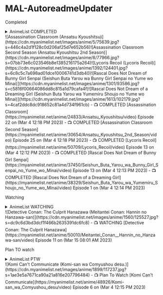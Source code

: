 # MAL-AutoreadmeUpdater
<p>Completed</p>
<!-- MAL_ANIMECOMPLETED:GRID -->
 <details>
<summary align="left">AnimeList COMPLETED</summary><img height="200px" width="150px" title="Assassination Classroom (Ansatsu Kyoushitsu)" src="https://cdn.myanimelist.net/images/anime/5/75639.jpg"> 
<img height="200px" width="150px" title="Assassination Classroom Second Season (Ansatsu Kyoushitsu 2nd Season)" src="https://cdn.myanimelist.net/images/anime/8/77966.jpg"> 
<img height="200px" width="150px" title="Lycoris Recoil (Lycoris Recoil)" src="https://cdn.myanimelist.net/images/anime/1392/124401.jpg"> 
<img height="200px" width="150px" title="Rascal Does Not Dream of Bunny Girl Senpai (Seishun Buta Yarou wa Bunny Girl Senpai no Yume wo Minai)" src="https://cdn.myanimelist.net/images/anime/1301/93586.jpg"> 
<img height="200px" width="150px" title="Rascal Does Not Dream of a Dreaming Girl (Seishun Buta Yarou wa Yumemiru Shoujo no Yume wo Minai)" src="https://cdn.myanimelist.net/images/anime/1613/102179.jpg"> 
</details> 
<!-- MAL_ANIMECOMPLETED:GRID_END -->
<!-- MAL_ANIMECOMPLETED:DEFAULT -->
 ![Assassination Classroom (Ansatsu Kyoushitsu)](https://cdn.myanimelist.net/images/anime/5/75639.jpg?s=446c4a2d1f128c0d206af25d7e652b56)![Assassination Classroom Second Season (Ansatsu Kyoushitsu 2nd Season)](https://cdn.myanimelist.net/images/anime/8/77966.jpg?s=07bb73e6c023546b8e1385216175a264)![Lycoris Recoil (Lycoris Recoil)](https://cdn.myanimelist.net/images/anime/1392/124401.jpg?s=6c8c5c7a698ad01dce10006741d3db40)![Rascal Does Not Dream of Bunny Girl Senpai (Seishun Buta Yarou wa Bunny Girl Senpai no Yume wo Minai)](https://cdn.myanimelist.net/images/anime/1301/93586.jpg?s=c5816f00664086dd8c815a1d79cafa4f)![Rascal Does Not Dream of a Dreaming Girl (Seishun Buta Yarou wa Yumemiru Shoujo no Yume wo Minai)](https://cdn.myanimelist.net/images/anime/1613/102179.jpg?s=4caf2ddc8dc918652c81a4d734f961cb) 
<!-- MAL_ANIMECOMPLETED:DEFAULT_END -->
<!-- MAL_ANIMECOMPLETED:LIST -->
 - 📺 COMPLETED [Assassination Classroom](https://myanimelist.net/anime/24833/Ansatsu_Kyoushitsu/video) Episode 22 on (Mar 4 12:18 PM 2023)
- 📺 COMPLETED [Assassination Classroom Second Season](https://myanimelist.net/anime/30654/Ansatsu_Kyoushitsu_2nd_Season/video) Episode 25 on (Mar 4 12:18 PM 2023)
- 📺 COMPLETED [Lycoris Recoil](https://myanimelist.net/anime/50709/Lycoris_Recoil/video) Episode 13 on (Mar 4 12:12 PM 2023)
- 📺 COMPLETED [Rascal Does Not Dream of Bunny Girl Senpai](https://myanimelist.net/anime/37450/Seishun_Buta_Yarou_wa_Bunny_Girl_Senpai_no_Yume_wo_Minai/video) Episode 13 on (Mar 4 12:13 PM 2023)
- 📺 COMPLETED [Rascal Does Not Dream of a Dreaming Girl](https://myanimelist.net/anime/38329/Seishun_Buta_Yarou_wa_Yumemiru_Shoujo_no_Yume_wo_Minai/video) Episode 1 on (Mar 4 12:14 PM 2023) 
<!-- MAL_ANIMECOMPLETED:LIST_END -->
<p>Watching</p>
<!-- MAL_ANIMEWATCHING:GRID -->
 <details>
<summary align="left">AnimeList WATCHING</summary><img height="200px" width="150px" title="Detective Conan: The Culprit Hanazawa (Meitantei Conan: Hannin no Hanzawa-san)" src="https://cdn.myanimelist.net/images/anime/1560/125527.jpg"> 
</details> 
<!-- MAL_ANIMEWATCHING:GRID_END -->
<!-- MAL_ANIMEWATCHING:DEFAULT -->
 ![Detective Conan: The Culprit Hanazawa (Meitantei Conan: Hannin no Hanzawa-san)](https://cdn.myanimelist.net/images/anime/1560/125527.jpg?s=dc9c6d3bd3dcf1f466b2635391dc6fc8) 
<!-- MAL_ANIMEWATCHING:DEFAULT_END -->
<!-- MAL_ANIMEWATCHING:LIST -->
 - 📺 WATCHING [Detective Conan: The Culprit Hanazawa](https://myanimelist.net/anime/50010/Meitantei_Conan__Hannin_no_Hanzawa-san/video) Episode 11 on (Mar 15 08:01 AM 2023) 
<!-- MAL_ANIMEWATCHING:LIST_END -->
<p>Plan TO watch</p>
<!-- MAL_ANIMEPTW:GRID -->
 <details>
<summary align="left">AnimeList PTW</summary><img height="200px" width="150px" title="Komi Can't Communicate (Komi-san wa Comyushou desu.)" src="https://cdn.myanimelist.net/images/anime/1899/117237.jpg"> 
</details> 
<!-- MAL_ANIMEPTW:GRID_END -->
<!-- MAL_ANIMEPTW:DEFAULT -->
 ![Komi Can't Communicate (Komi-san wa Comyushou desu.)](https://cdn.myanimelist.net/images/anime/1899/117237.jpg?s=1ae3e5a7671ca90a21a816e207796484) 
<!-- MAL_ANIMEPTW:DEFAULT_END -->
<!-- MAL_ANIMEPTW:LIST -->
 - 📺 Plan To Watch [Komi Can't Communicate](https://myanimelist.net/anime/48926/Komi-san_wa_Comyushou_desu/video) Episode 6 on (Mar 4 12:15 PM 2023) 
<!-- MAL_ANIMEPTW:LIST_END -->
